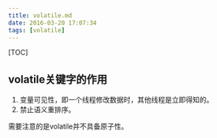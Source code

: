 ```yaml
---
title: volatile.md
date: 2016-03-20 17:07:34
tags: [volatile]
---
```


[TOC]

<!--more-->

## volatile关键字的作用

1. 变量可见性，即一个线程修改数据时，其他线程是立即得知的。
2. 禁止语义重排序。

需要注意的是volatile并不具备原子性。